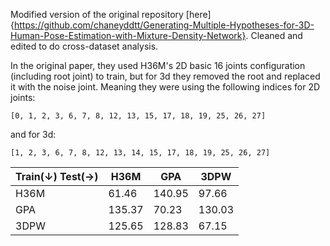 Modified version of the original repository [here]{https://github.com/chaneyddtt/Generating-Multiple-Hypotheses-for-3D-Human-Pose-Estimation-with-Mixture-Density-Network}. Cleaned and edited to do cross-dataset analysis.

In the original paper, they used H36M's 2D basic 16 joints configuration (including root joint) to train, but for 3d they removed the root and replaced it with the noise joint. Meaning they were using the following indices for 2D joints: 

```
[0, 1, 2, 3, 6, 7, 8, 12, 13, 15, 17, 18, 19, 25, 26, 27]
```
and for 3d:
```
[1, 2, 3, 6, 7, 8, 12, 13, 14, 15, 17, 18, 19, 25, 26, 27]
```

| Train(&#8595;) Test(&#8594;)   |  H36M  |  GPA   |  3DPW  |
|--------------------------------|--------|--------|--------|
| H36M                           |  61.46 | 140.95 |  97.66 |
| GPA                            | 135.37 |  70.23 | 130.03 |
| 3DPW                           | 125.65 | 128.83 |  67.15 |